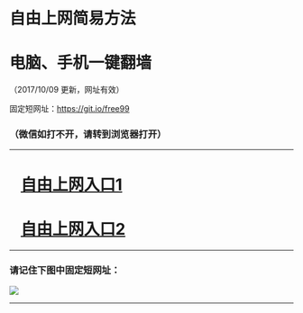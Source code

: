 ﻿# 自由上网简易方法

# 电脑、手机一键翻墙

（2017/10/09 更新，网址有效）

固定短网址：https://git.io/free99

### （微信如打不开，请转到浏览器打开）


***





# &nbsp;&nbsp; <a href="http://ft199397047.fwq-tz-1001.info/fwqtz01.html?t=100900131506 " target="_blank">自由上网入口1</a>
# &nbsp;&nbsp; <a href="http://ft661431534.fwq-tz-1002.info/fwqtz02.html?t=100900122139 " target="_blank">自由上网入口2</a>
***

### 请记住下图中固定短网址：

<img src="https://s3-us-west-2.amazonaws.com/fwq-1001/yjfq-20170905okok.png" /> 


***

